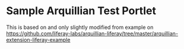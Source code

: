 # Sample Arquillian Test Portlet

This is based on and only slightly modified from example on https://github.com/liferay-labs/arquillian-liferay/tree/master/arquillian-extension-liferay-example